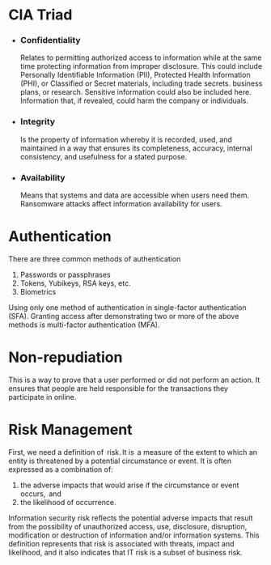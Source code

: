 CIA Triad
===
- ### Confidentiality
  
   Relates to permitting authorized access to information while at the same time protecting information from improper disclosure.
This could include Personally Identifiable Information (PII), Protected Health Information (PHI), or Classified or Secret materials, including trade secrets. business plans, or research. 
Sensitive information could also be included here. Information that, if revealed, could harm the company or individuals. 

- ### Integrity

   Is the property of information whereby it is recorded, used, and maintained in a way that ensures its completeness, accuracy, internal consistency, and usefulness for a stated purpose.
- ### Availability 

   Means that systems and data are accessible when users need them.
Ransomware attacks affect information availability for users.

# Authentication
There are three common methods of authentication
1. Passwords or passphrases
2. Tokens, Yubikeys, RSA keys, etc.
3. Biometrics

Using only one method of authentication in single-factor authentication (SFA). Granting access after demonstrating two or more of the above methods is multi-factor authentication (MFA).

# Non-repudiation
This is a way to prove that a user performed or did not perform an action. It ensures that people are held responsible for the transactions they participate in online. 

# Risk Management
First, we need a definition of  risk. It is  a measure of the extent to which an entity is threatened by a potential circumstance or event. It is often expressed as a combination of:
1. the adverse impacts that would arise if the circumstance or event occurs,  and
2. the likelihood of occurrence.

Information security risk reflects the potential adverse impacts that result from the possibility of unauthorized access, use, disclosure, disruption, modification or destruction of information and/or information systems. This definition represents that risk is associated with threats, impact and likelihood, and it also indicates that IT risk is a subset of business risk. 
